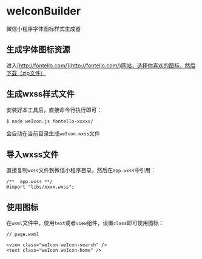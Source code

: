 # weIconBuilder
微信小程序字体图标样式生成器

## 生成字体图标资源

进入[http://fontello.com/](http://fontello.com/)网站，选择你喜欢的图标，然后下载（zip文件）

## 生成wxss样式文件

安装好本工具后，直接命令行执行即可：
``` bash
$ node weIcon.js fontello-xxxxx/
```
会自动在当前目录生成`weIcon.wxss`文件

## 导入wxss文件
直接复制`wxss`文件到微信小程序目录，然后在`app.wxss`中引用：
``` wxss
/**  app.wxss **/
@import "libs/xxxx.wxss";
```

## 使用图标
在`wxml`文件中，使用`text`或者`view`组件，设置`class`即可使用图标：
``` wxml
// page.wxml

<view class="weIcon weIcon-search" />
<text class="weIcon weIcon-home" />
```
